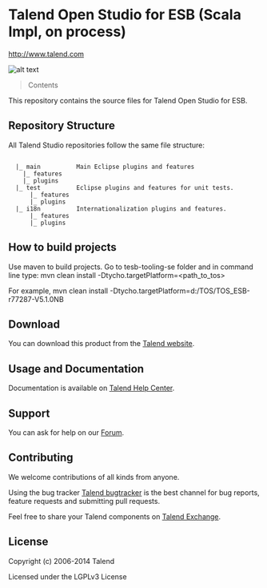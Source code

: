 # Talend Open Studio for ESB (Scala Impl, on process)
http://www.talend.com


![alt text](http://www.talend.com/sites/default/files/logo-talend.jpg "Talend")


> Contents

This repository contains the source files for Talend Open Studio for ESB.


## Repository Structure
All Talend Studio repositories follow the same file structure:
```

  |_ main          Main Eclipse plugins and features
    |_ features
    |_ plugins
  |_ test          Eclipse plugins and features for unit tests. 
      |_ features
      |_ plugins
  |_ i18n          Internationalization plugins and features.
      |_ features
      |_ plugins
```

## How to build projects
Use maven to build projects. Go to tesb-tooling-se folder and in 
command line type:
 mvn clean install -Dtycho.targetPlatform=<path_to_tos>

For example,
 mvn clean install -Dtycho.targetPlatform=d:/TOS/TOS_ESB-r77287-V5.1.0NB
 

## Download

You can download this product from the [Talend website](http://www.talend.com/download/esb).


## Usage and Documentation

Documentation is available on [Talend Help Center](http://help.talend.com/).



## Support 

You can ask for help on our [Forum](http://www.talend.com/services/global-technical-support).


## Contributing

We welcome contributions of all kinds from anyone.

Using the bug tracker [Talend bugtracker](http://jira.talendforge.org/) is the best channel for bug reports, feature requests and submitting pull requests.

Feel free to share your Talend components on [Talend Exchange](http://www.talendforge.org/exchange).

## License

Copyright (c) 2006-2014 Talend

Licensed under the LGPLv3 License
